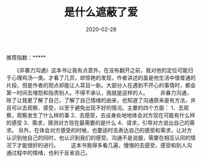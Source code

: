 ﻿---
Title: 是什么遮蔽了爱
title:  是什么遮蔽了爱
date: 2020-02-28
Tags:
    - "沟通"
    - '感受'
categories: ["books"]
---

推荐指数：*****

　　《非暴力沟通》这本书让我有点意外，在没有翻开之前，我对他的定位可能归于心理鸡汤一类。才看了几页，却惊艳的发现，作者讲述的虽是他生活中很普通的片段，但是作者的观点却能让人耳目一新。大部分人在遇到不开心的事情时，都会第一时间去埋怨和指责别人。不得不承认，我就是这样的人。
　　非暴力沟通，除了让我更了解了自己，了解了自己情绪的由来，也知道了沟通原来是有方法，并且可以去观察、感受，以至于避免出现不好的情况。主要的四个方面：
1、去观察，观察发生了什么样的事
2、去感受，去设身处地地体会对方现在可能有什么样的感受
3、需求，猜测对方现在最需要的是什么
4、请求，引导对方说出自己的需求。
另外，在体会对方感受的时候，也要适时去表达自己的感受和需求，让对方认识到他自己的同时，也认识到我们的感受。沟通不是说服，需要在相互认同的情况下才能很好的进行。
　　这本书我得多看几遍，慢慢的去感受，感受和别人沟通过程中的情绪，也利于反省自己。